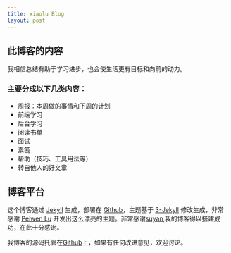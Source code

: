 ```yaml
---
title: xiaolu Blog
layout: post
---
```


## 此博客的内容

我相信总结有助于学习进步，也会使生活更有目标和向前的动力。
### 主要分成以下几类内容：
- 周报：本周做的事情和下周的计划
- 前端学习
- 后台学习
- 阅读书单
- 面试
- 素笺
- 帮助（技巧、工具用法等）
- 转自他人的好文章

## 博客平台

这个博客通过 [Jekyll](http://jekyllrb.com/) 生成，部署在 [Github](https://pages.github.com)，主题基于 [3-Jekyll](https://github.com/P233/3-Jekyll) 修改生成，非常感谢 [Peiwen Lu](https://github.com/P233) 开发出这么漂亮的主题。非常感谢[suyan](https://github.com/suyan),我的博客得以搭建成功，在此十分感谢。

我博客的源码托管在[Github](http://q.top404.cn)上，如果有任何改进意见，欢迎讨论。
